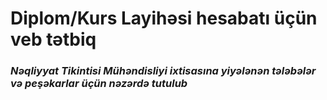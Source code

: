 # Diplom/Kurs Layihəsi hesabatı üçün veb tətbiq

<h3> <em>Nəqliyyat Tikintisi Mühəndisliyi ixtisasına yiyələnən tələbələr və peşəkarlar üçün nəzərdə tutulub<em> <h3>